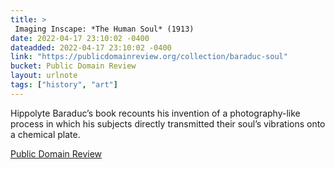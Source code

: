 ```yaml
---
title: > 
 Imaging Inscape: *The Human Soul* (1913)
date: 2022-04-17 23:10:02 -0400
dateadded: 2022-04-17 23:10:02 -0400
link: "https://publicdomainreview.org/collection/baraduc-soul"
bucket: Public Domain Review
layout: urlnote
tags: ["history", "art"]
--- 
```

Hippolyte Baraduc’s book recounts his invention of a photography-like process in which his subjects directly transmitted their soul’s vibrations onto a chemical plate.
 <!-- end excerpt --> 
<div class='bucket'><a class='internal-link' href='/buckets/public-domain-review'>Public Domain Review</a></div> 
